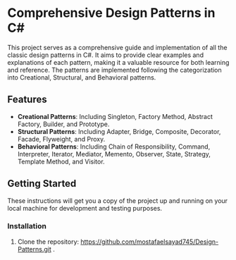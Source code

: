 # Comprehensive Design Patterns in C#

This project serves as a comprehensive guide and implementation of all the classic design patterns in C#. It aims to provide clear examples and explanations of each pattern, making it a valuable resource for both learning and reference. 
The patterns are implemented following the categorization into Creational, Structural, and Behavioral patterns.

## Features

- **Creational Patterns**: Including Singleton, Factory Method, Abstract Factory, Builder, and Prototype.
- **Structural Patterns**: Including Adapter, Bridge, Composite, Decorator, Facade, Flyweight, and Proxy.
- **Behavioral Patterns**: Including Chain of Responsibility, Command, Interpreter, Iterator, Mediator, Memento, Observer, State, Strategy, Template Method, and Visitor.

## Getting Started

These instructions will get you a copy of the project up and running on your local machine for development and testing purposes.

### Installation

1. Clone the repository: https://github.com/mostafaelsayad745/Design-Patterns.git .
   
